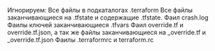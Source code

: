 Игнорируем: 
Все файлы в подкаталогах .terraform
Все файлы заканчивающиеся на .tfstate и содержащие .tfstate.
Фаил crash.log
Фаилы ключей заканчивающиеся .tfvars
Фаил override.tf и override.tf.json, а так же файлы заканчивающиеся на _override.tf и _override.tf.json 
Фаилы .terraformrc и terraform.rc

